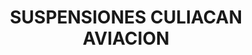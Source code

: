 ---
title: "SUSPENSIONES CULIACAN AVIACION"
url: /mexicali/suspensiones-culiacan-aviacion/
shop: Autowerkstatt
---